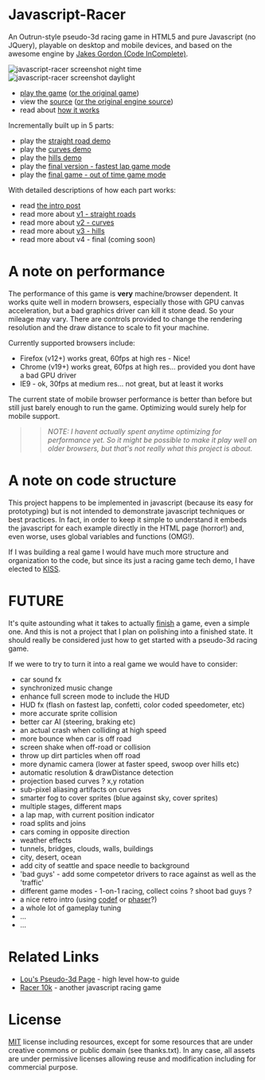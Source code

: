 Javascript-Racer
==========================

An Outrun-style pseudo-3d racing game in HTML5 and pure Javascript (no JQuery), playable on desktop and mobile devices, and based on the awesome engine by [Jakes Gordon (Code InComplete)](https://github.com/jakesgordon/javascript-racer).

![javascript-racer screenshot night time](https://github.com/lrq3000/javascript-racer/raw/master/screenshots/screenshot1.png)
![javascript-racer screenshot daylight](https://github.com/lrq3000/javascript-racer/raw/master/screenshots/screenshot2.png)

 * [play the game](https://lrq3000.github.io/javascript-racer/v5.game.html) ([or the original game](http://codeincomplete.com/projects/racer/v4.final.html))
 * view the [source](https://github.com/lrq3000/javascript-racer) ([or the original engine source](https://github.com/jakesgordon/javascript-racer))
 * read about [how it works](http://codeincomplete.com/posts/2012/6/22/javascript_racer/)

Incrementally built up in 5 parts:

 * play the [straight road demo](https://lrq3000.github.io/javascript-racer/v1.straight.html)
 * play the [curves demo](https://lrq3000.github.io/javascript-racer/v2.curves.html)
 * play the [hills demo](https://lrq3000.github.io/javascript-racer/v3.hills.html)
 * play the [final version - fastest lap game mode](https://lrq3000.github.io/javascript-racer/v4.final.html)
 * play the [final game - out of time game mode](https://lrq3000.github.io/javascript-racer/v5.game.html)

With detailed descriptions of how each part works:

 * read [the intro post](http://codeincomplete.com/posts/2012/6/22/javascript_racer/)
 * read more about [v1 - straight roads](http://codeincomplete.com/posts/2012/6/23/javascript_racer_v1_straight)
 * read more about [v2 - curves](http://codeincomplete.com/posts/2012/6/24/javascript_racer_v2_curves/)
 * read more about [v3 - hills](http://codeincomplete.com/posts/2012/6/26/javascript_racer_v3_hills/)
 * read more about v4 - final (coming soon)

A note on performance
=====================

The performance of this game is **very** machine/browser dependent. It works quite well in modern
browsers, especially those with GPU canvas acceleration, but a bad graphics driver can kill it stone
dead. So your mileage may vary. There are controls provided to change the rendering resolution
and the draw distance to scale to fit your machine.

Currently supported browsers include:

 * Firefox (v12+) works great, 60fps at high res - Nice!
 * Chrome (v19+) works great, 60fps at high res... provided you dont have a bad GPU driver
 * IE9 - ok, 30fps at medium res... not great, but at least it works

The current state of mobile browser performance is better than before but still just barely enough to run the game.
Optimizing would surely help for mobile support.

>> _NOTE: I havent actually spent anytime optimizing for performance yet. So it might be possible to
   make it play well on older browsers, but that's not really what this project is about._

A note on code structure
========================

This project happens to be implemented in javascript (because its easy for prototyping) but
is not intended to demonstrate javascript techniques or best practices. In fact, in order to
keep it simple to understand it embeds the javascript for each example directly in the HTML
page (horror!) and, even worse, uses global variables and functions (OMG!).

If I was building a real game I would have much more structure and organization to the
code, but since its just a racing game tech demo, I have elected to [KISS](http://en.wikipedia.org/wiki/KISS_principle).

FUTURE
======

It's quite astounding what it takes to actually [finish](http://codeincomplete.com/posts/2011/9/21/defining_finished/)
a game, even a simple one. And this is not a project that I plan on polishing into a finished state. It should
really be considered just how to get started with a pseudo-3d racing game.

If we were to try to turn it into a real game we would have to consider:

 * car sound fx
 * synchronized music change
 * enhance full screen mode to include the HUD
 * HUD fx (flash on fastest lap, confetti, color coded speedometer, etc)
 * more accurate sprite collision
 * better car AI (steering, braking etc)
 * an actual crash when colliding at high speed
 * more bounce when car is off road
 * screen shake when off-road or collision
 * throw up dirt particles when off road
 * more dynamic camera (lower at faster speed, swoop over hills etc)
 * automatic resolution & drawDistance detection
 * projection based curves ? x,y rotation
 * sub-pixel aliasing artifacts on curves
 * smarter fog to cover sprites (blue against sky, cover sprites)
 * multiple stages, different maps
 * a lap map, with current position indicator
 * road splits and joins
 * cars coming in opposite direction
 * weather effects
 * tunnels, bridges, clouds, walls, buildings
 * city, desert, ocean
 * add city of seattle and space needle to background
 * 'bad guys' - add some competetor drivers to race against as well as the 'traffic'
 * different game modes - 1-on-1 racing, collect coins ? shoot bad guys ?
 * a nice retro intro (using [codef](https://github.com/N0NameN0/CODEF) or [phaser](http://phaser.io/examples/v2/demoscene/atari-intro)?)
 * a whole lot of gameplay tuning
 * ...
 * ...

Related Links
=============

 * [Lou's Pseudo-3d Page](http://www.extentofthejam.com/pseudo/) - high level how-to guide
 * [Racer 10k](https://github.com/onaluf/RacerJS) - another javascript racing game

License
=======

[MIT](http://en.wikipedia.org/wiki/MIT_License) license including resources, except for some resources that are under creative commons or public domain (see thanks.txt). In any case, all assets are under permissive licenses allowing reuse and modification including for commercial purpose.
